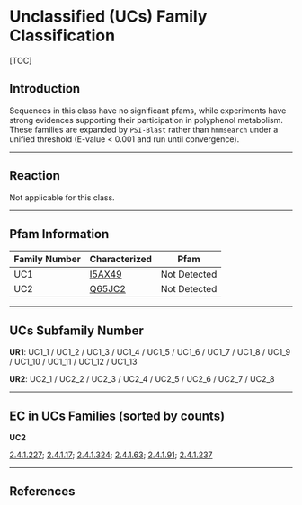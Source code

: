# Unclassified (UCs) Family Classification

[TOC]

## Introduction

Sequences in this class have no significant pfams, while experiments  have strong evidences supporting their participation in polyphenol metabolism. These families are expanded by `PSI-Blast` rather than `hmmsearch` under a unified threshold (E-value < 0.001 and run until convergence). 

---

## Reaction

Not applicable for this class. 

---

## Pfam Information

| Family Number | Characterized                                    | Pfam         |
| ------------- | ------------------------------------------------ | ------------ |
| UC1           | [I5AX49](https://www.uniprot.org/uniprot/I5AX49) | Not Detected |
| UC2           | [Q65JC2](https://www.uniprot.org/uniprot/Q65JC2) | Not Detected |

---

## UCs Subfamily Number

**UR1**: UC1_1 / UC1_2 / UC1_3 / UC1_4 / UC1_5 / UC1_6 / UC1_7 / UC1_8 / UC1_9 / UC1_10 / UC1_11 / UC1_12 / UC1_13

**UR2**: UC2_1 / UC2_2 / UC2_3 / UC2_4 / UC2_5 / UC2_6 / UC2_7 / UC2_8

---

## EC in UCs Families (sorted by counts)

**UC2**

[2.4.1.227](https://www.brenda-enzymes.org/enzyme.php?ecno=2.4.1.227); [2.4.1.17](https://www.brenda-enzymes.org/enzyme.php?ecno=2.4.1.17); [2.4.1.324](https://www.brenda-enzymes.org/enzyme.php?ecno=2.4.1.324); [2.4.1.63](https://www.brenda-enzymes.org/enzyme.php?ecno=2.4.1.63); [2.4.1.91](https://www.brenda-enzymes.org/enzyme.php?ecno=2.4.1.91); [2.4.1.237](https://www.brenda-enzymes.org/enzyme.php?ecno=2.4.1.237)

---

## References
